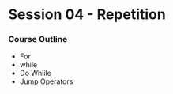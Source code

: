 # Session 04 - Repetition

### Course Outline

<ul>
  <li>For</li>
  <li>while</li>
  <li>Do Whiile</li>
  <li>Jump Operators</li>
</ul>
